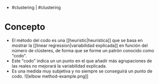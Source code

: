 - #clustering | #clustering

# Concepto
- El método del codo es una [[heuristic|heurística]] que se basa en mostrar la [[linear regression|variabilidad explicada]] en función del número de clústeres, de forma que se forme un patrón conocido como "codo".
- Este "codo" indica un un punto en el que añadir más agrupaciones de las reales no mejorará la variabilidad explicada.
- Es una medida muy subjetiva y no siempre se conseguirá un punto de codo.
![[elbow method-example.png]]